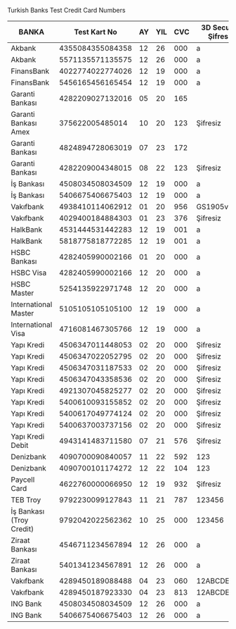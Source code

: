 Turkish Banks Test Credit Card Numbers 


| BANKA                    | Test Kart No     | AY | YIL | CVC | 3D Secure Şifresi |
|--------------------------|------------------|----|-----|-----|-------------------|
| Akbank                   | 4355084355084358 | 12 | 26  | 000 | a          |
| Akbank                   | 5571135571135575 | 12 | 26  | 000 | a          |
| FinansBank               | 4022774022774026 | 12 | 19  | 000 | a          |
| FinansBank               | 5456165456165454 | 12 | 19  | 000 | a          |
| Garanti Bankası          | 4282209027132016 | 05 | 20  | 165 |            |
| Garanti Bankası Amex     | 375622005485014  | 10 | 20  | 123 | Şifresiz   |
| Garanti Bankası          | 4824894728063019 | 07 | 23  | 172 |            |
| Garanti Bankası          | 4282209004348015 | 08 | 22  | 123 | Şifresiz   |
| İş Bankası               | 4508034508034509 | 12 | 19  | 000 | a          |
| İş Bankası               | 5406675406675403 | 12 | 19  | 000 | a          |
| Vakıfbank                | 4938410114062912 | 01 | 20  | 956 | GS1905vb03 |
| Vakıfbank                | 4029400184884303 | 01 | 23  | 376 | Şifresiz   |
| HalkBank                 | 4531444531442283 | 12 | 19  | 001 | a          |
| HalkBank                 | 5818775818772285 | 12 | 19  | 001 | a          |
| HSBC Bankası             | 4282405990002166 | 01 | 20  | 000 | a          |
| HSBC Visa                | 4282405990002166 | 12 | 20  | 000 | a          |
| HSBC Master              | 5254135922971748 | 12 | 20  | 000 | a          |
| International Master     | 5105105105105100 | 12 | 19  | 000 | a          |
| International Visa       | 4716081467305766 | 12 | 19  | 000 | a          |
| Yapı Kredi               | 4506347011448053 | 02 | 20  | 000 | Şifresiz   |
| Yapı Kredi               | 4506347022052795 | 02 | 20  | 000 | Şifresiz   |
| Yapı Kredi               | 4506347031187533 | 02 | 20  | 000 | Şifresiz   |
| Yapı Kredi               | 4506347043358536 | 02 | 20  | 000 | Şifresiz   |
| Yapı Kredi               | 4921307045825277 | 02 | 20  | 000 | Şifresiz   |
| Yapı Kredi               | 5400610093155852 | 02 | 20  | 000 | Şifresiz   |
| Yapı Kredi               | 5400617049774124 | 02 | 20  | 000 | Şifresiz   |
| Yapı Kredi               | 5400637003737156 | 02 | 20  | 000 | Şifresiz   |
| Yapı Kredi Debit         | 4943141483711580 | 07 | 21  | 576 | Şifresiz   |
| Denizbank                | 4090700090840057 | 11 | 22  | 592 | 123        |
| Denizbank                | 4090700101174272 | 12 | 22  | 104 | 123        |
| Paycell Card             | 4622760000066950 | 12 | 19  | 932 | Şifresiz   |
| TEB Troy                 | 9792230099127843 | 11 | 21  | 787 | 123456     |
| İş Bankası (Troy Credit) | 9792042022562362 | 10 | 25  | 000 | 123456     |
| Ziraat Bankası           | 4546711234567894 | 12 | 26  | 000 | a          |
| Ziraat Bankası           | 5401341234567891 | 12 | 26  | 000 | a          |
| Vakıfbank                | 4289450189088488 | 04 | 23  | 060 | 12ABCDEF   |
| Vakıfbank                | 4289450187923330 | 04 | 23  | 813 | 12ABCDEF   |
| ING Bank                 | 4508034508034509 | 12 | 26  | 000 | a          |
| ING Bank                 | 5406675406675403 | 12 | 26  | 000 | a          |
